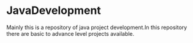 # JavaDevelopment
Mainly this is a repository of java project development.In this repository there are basic to advance level projects available.
